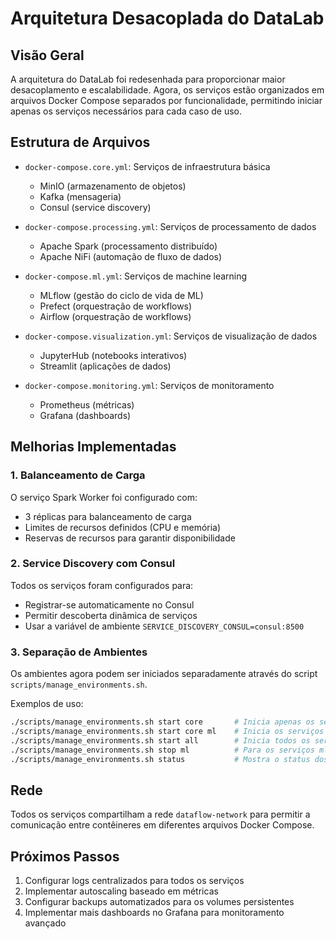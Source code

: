 # Arquitetura Desacoplada do DataLab

## Visão Geral

A arquitetura do DataLab foi redesenhada para proporcionar maior desacoplamento e escalabilidade. 
Agora, os serviços estão organizados em arquivos Docker Compose separados por funcionalidade, 
permitindo iniciar apenas os serviços necessários para cada caso de uso.

## Estrutura de Arquivos

- `docker-compose.core.yml`: Serviços de infraestrutura básica
  - MinIO (armazenamento de objetos)
  - Kafka (mensageria)
  - Consul (service discovery)

- `docker-compose.processing.yml`: Serviços de processamento de dados
  - Apache Spark (processamento distribuído)
  - Apache NiFi (automação de fluxo de dados)

- `docker-compose.ml.yml`: Serviços de machine learning
  - MLflow (gestão do ciclo de vida de ML)
  - Prefect (orquestração de workflows)
  - Airflow (orquestração de workflows)

- `docker-compose.visualization.yml`: Serviços de visualização de dados
  - JupyterHub (notebooks interativos)
  - Streamlit (aplicações de dados)

- `docker-compose.monitoring.yml`: Serviços de monitoramento
  - Prometheus (métricas)
  - Grafana (dashboards)

## Melhorias Implementadas

### 1. Balanceamento de Carga

O serviço Spark Worker foi configurado com:
- 3 réplicas para balanceamento de carga
- Limites de recursos definidos (CPU e memória)
- Reservas de recursos para garantir disponibilidade

### 2. Service Discovery com Consul

Todos os serviços foram configurados para:
- Registrar-se automaticamente no Consul
- Permitir descoberta dinâmica de serviços
- Usar a variável de ambiente `SERVICE_DISCOVERY_CONSUL=consul:8500`

### 3. Separação de Ambientes

Os ambientes agora podem ser iniciados separadamente através do script `scripts/manage_environments.sh`.

Exemplos de uso:
```bash
./scripts/manage_environments.sh start core       # Inicia apenas os serviços core
./scripts/manage_environments.sh start core ml    # Inicia os serviços core e ml
./scripts/manage_environments.sh start all        # Inicia todos os serviços
./scripts/manage_environments.sh stop ml          # Para os serviços ml
./scripts/manage_environments.sh status           # Mostra o status dos contêineres
```

## Rede

Todos os serviços compartilham a rede `dataflow-network` para permitir a comunicação entre contêineres 
em diferentes arquivos Docker Compose.

## Próximos Passos

1. Configurar logs centralizados para todos os serviços
2. Implementar autoscaling baseado em métricas
3. Configurar backups automatizados para os volumes persistentes
4. Implementar mais dashboards no Grafana para monitoramento avançado
